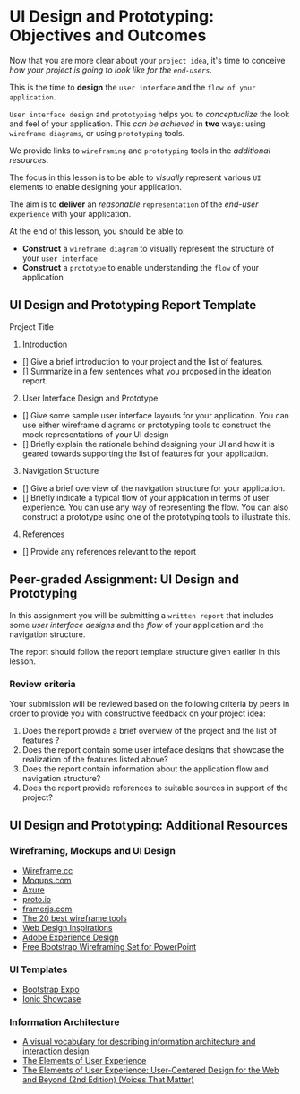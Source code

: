 # UI Design and Prototyping: Objectives and Outcomes

Now that you are more clear about your `project idea`, it's time to conceive _how your project is going to look like for the `end-users`_.

This is the time to __design__ the `user interface` and the `flow of your application`.

`User interface design` and `prototyping` helps you to _conceptualize_ the look and feel of your application. This _can be achieved_ in __two__ ways: using `wireframe diagrams`, or using `prototyping` tools.

We provide links to `wireframing` and `prototyping` tools in the _additional resources_.

The focus in this lesson is to be able to _visually_ represent various `UI` elements to enable designing your application.

The aim is to __deliver__ an _reasonable_ `representation` of the _end-user_ `experience` with your application.

At the end of this lesson, you should be able to:

- __Construct__ a `wireframe diagram` to visually represent the structure of your `user interface`
- __Construct__ a `prototype` to enable understanding the `flow` of your application

## UI Design and Prototyping Report Template

Project Title

1. Introduction

- [] Give a brief introduction to your project and the list of features.
- [] Summarize in a few sentences what you proposed in the ideation report.

2. User Interface Design and Prototype

- [] Give some sample user interface layouts for your application. You can use either wireframe diagrams or prototyping tools to construct the mock representations of your UI design
- [] Briefly explain the rationale behind designing your UI and how it is geared towards supporting the list of features for your application.

3. Navigation Structure

- [] Give a brief overview of the navigation structure for your application.
- [] Briefly indicate a typical flow of your application in terms of user experience. You can use any way of representing the flow. You can also construct a prototype using one of the prototyping tools to illustrate this.

4. References

- [] Provide any references relevant to the report

## Peer-graded Assignment: UI Design and Prototyping

In this assignment you will be submitting a `written report` that includes some _user interface designs_ and the _flow_ of your application and the navigation structure.

The report should follow the report template structure given earlier in this lesson.

### Review criteria

Your submission will be reviewed based on the following criteria by peers in order to provide you with constructive feedback on your project idea:

1. Does the report provide a brief overview of the project and the list of features ?
2. Does the report contain some user inteface designs that showcase the realization of the features listed above?
3. Does the report contain information about the application flow and navigation structure?
4. Does the report provide references to suitable sources in support of the project?

## UI Design and Prototyping: Additional Resources

### Wireframing, Mockups and UI Design

- [Wireframe.cc](https://wireframe.cc/)
- [Moqups.com](https://moqups.com/)
- [Axure](http://www.axure.com/)
- [proto.io](https://proto.io/)
- [framerjs.com](http://framerjs.com/)
- [The 20 best wireframe tools](http://www.creativebloq.com/wireframes/top-wireframing-tools-11121302)
- [Web Design Inspirations](http://www.webdesign-inspiration.com/)
- [Adobe Experience Design](http://www.adobe.com/products/experience-design.html)
- [Free Bootstrap Wireframing Set for PowerPoint](https://onextrapixel.com/free-bootstrap-wireframing-set-for-powerpoint/)

### UI Templates

- [Bootstrap Expo](http://expo.getbootstrap.com/)
- [Ionic Showcase](http://showcase.ionicframework.com/)

### Information Architecture

- [A visual vocabulary for describing information architecture and interaction design](http://www.jjg.net/ia/visvocab/)
- [The Elements of User Experience](http://www.jjg.net/elements/)
- [The Elements of User Experience: User-Centered Design for the Web and Beyond (2nd Edition) (Voices That Matter)](http://www.amazon.com/The-Elements-User-Experience-User-Centered/dp/0321683684/ref=pd_cp_14_1?ie=UTF8&refRID=0RXJWKFHY0TNF5QM2764)
